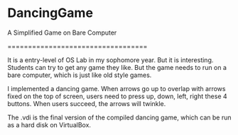 DancingGame
===========

A Simplified Game on Bare Computer

==================================

It is a entry-level of OS Lab in my sophomore year. But it is interesting. Students can try to get any game they like.
But the game needs to run on a bare computer, which is just like old style games.

I implemented a dancing game. When arrows go up to overlap with arrows fixed on the top of screen, users need to press up, down, left, right these 4 buttons. When users succeed, the arrows will twinkle.

The .vdi is the final version of the compiled dancing game, which can be run as a hard disk on VirtualBox.
